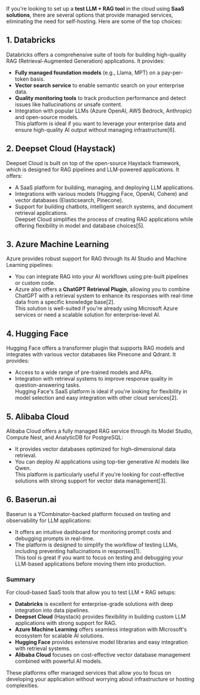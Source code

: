 If you're looking to set up a **test LLM + RAG tool** in the cloud using **SaaS solutions**, there are several options that provide managed services, eliminating the need for self-hosting. Here are some of the top choices:

## 1. Databricks

Databricks offers a comprehensive suite of tools for building high-quality RAG (Retrieval-Augmented Generation) applications. It provides:

- **Fully managed foundation models** (e.g., Llama, MPT) on a pay-per-token basis.
- **Vector search service** to enable semantic search on your enterprise data.
- **Quality monitoring tools** to track production performance and detect issues like hallucinations or unsafe content.
- Integration with popular LLMs (Azure OpenAI, AWS Bedrock, Anthropic) and open-source models.\
  This platform is ideal if you want to leverage your enterprise data and ensure high-quality AI output without managing infrastructure\[6].

## 2. Deepset Cloud (Haystack)

Deepset Cloud is built on top of the open-source Haystack framework, which is designed for RAG pipelines and LLM-powered applications. It offers:

- A SaaS platform for building, managing, and deploying LLM applications.
- Integrations with various models (Hugging Face, OpenAI, Cohere) and vector databases (Elasticsearch, Pinecone).
- Support for building chatbots, intelligent search systems, and document retrieval applications.\
  Deepset Cloud simplifies the process of creating RAG applications while offering flexibility in model and database choices\[5].

## 3. Azure Machine Learning

Azure provides robust support for RAG through its AI Studio and Machine Learning pipelines:

- You can integrate RAG into your AI workflows using pre-built pipelines or custom code.
- Azure also offers a **ChatGPT Retrieval Plugin**, allowing you to combine ChatGPT with a retrieval system to enhance its responses with real-time data from a specific knowledge base\[2].\
  This solution is well-suited if you're already using Microsoft Azure services or need a scalable solution for enterprise-level AI.

## 4. Hugging Face

Hugging Face offers a transformer plugin that supports RAG models and integrates with various vector databases like Pinecone and Qdrant. It provides:

- Access to a wide range of pre-trained models and APIs.
- Integration with retrieval systems to improve response quality in question-answering tasks.\
  Hugging Face's SaaS platform is ideal if you're looking for flexibility in model selection and easy integration with other cloud services\[2].

## 5. Alibaba Cloud

Alibaba Cloud offers a fully managed RAG service through its Model Studio, Compute Nest, and AnalyticDB for PostgreSQL:

- It provides vector databases optimized for high-dimensional data retrieval.
- You can deploy AI applications using top-tier generative AI models like Qwen.\
  This platform is particularly useful if you're looking for cost-effective solutions with strong support for vector data management\[3].

## 6. Baserun.ai

Baserun is a YCombinator-backed platform focused on testing and observability for LLM applications:

- It offers an intuitive dashboard for monitoring prompt costs and debugging prompts in real-time.
- The platform is designed to simplify the workflow of testing LLMs, including preventing hallucinations in responses\[1].\
  This tool is great if you want to focus on testing and debugging your LLM-based applications before moving them into production.

### Summary

For cloud-based SaaS tools that allow you to test LLM + RAG setups:

- **Databricks** is excellent for enterprise-grade solutions with deep integration into data pipelines.
- **Deepset Cloud** (Haystack) provides flexibility in building custom LLM applications with strong support for RAG.
- **Azure Machine Learning** offers seamless integration with Microsoft's ecosystem for scalable AI solutions.
- **Hugging Face** provides extensive model libraries and easy integration with retrieval systems.
- **Alibaba Cloud** focuses on cost-effective vector database management combined with powerful AI models.

These platforms offer managed services that allow you to focus on developing your application without worrying about infrastructure or hosting complexities.

&#x20;
